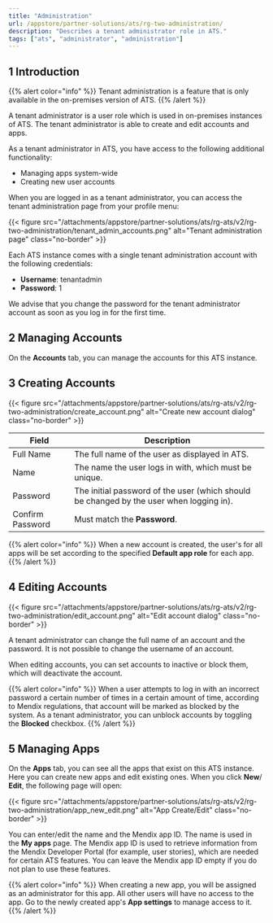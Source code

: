 ```yaml
---
title: "Administration"
url: /appstore/partner-solutions/ats/rg-two-administration/
description: "Describes a tenant administrator role in ATS."
tags: ["ats", "administrator", "administration"]
---
```


## 1 Introduction

{{% alert color="info" %}}
Tenant administration is a feature that is only available in the on-premises version of ATS.
{{% /alert %}}

A tenant administrator is a user role which is used in on-premises instances of ATS. The tenant administrator is able to create and edit accounts and apps. 

As a tenant administrator in ATS, you have access to the following additional functionality:

* Managing apps system-wide
* Creating new user accounts

When you are logged in as a tenant administrator, you can access the tenant administration page from your profile menu:

{{< figure src="/attachments/appstore/partner-solutions/ats/rg-ats/v2/rg-two-administration/tenant_admin_accounts.png" alt="Tenant administration page" class="no-border" >}}

Each ATS instance comes with a single tenant administration account with the following credentials: 

* **Username**: tenantadmin
* **Password**: 1

We advise that you change the password for the tenant administrator account as soon as you log in for the first time.

## 2 Managing Accounts

On the **Accounts** tab, you can manage the accounts for this ATS instance. 

## 3 Creating Accounts

{{< figure src="/attachments/appstore/partner-solutions/ats/rg-ats/v2/rg-two-administration/create_account.png" alt="Create new account dialog" class="no-border" >}}

Field | Description
--- | ---
Full Name | The full name of the user as displayed in ATS.
Name | The name the user logs in with, which must be unique.
Password | The initial password of the user (which should be changed by the user when logging in).
Confirm Password | Must match the **Password**.

{{% alert color="info" %}}
When a new account is created, the user's for all apps will be set according to the specified **Default app role** for each app.
{{% /alert %}}

## 4 Editing Accounts

{{< figure src="/attachments/appstore/partner-solutions/ats/rg-ats/v2/rg-two-administration/edit_account.png" alt="Edit account dialog" class="no-border" >}}

A tenant administrator can change the full name of an account and the password. It is not possible to change the username of an account.

When editing accounts, you can set accounts to inactive or block them, which will deactivate the account. 

{{% alert color="info" %}}
When a user attempts to log in with an incorrect password a certain number of times in a certain amount of time, according to Mendix regulations, that account will be marked as blocked by the system. As a tenant administrator, you can unblock accounts by toggling the **Blocked** checkbox.
{{% /alert %}}

## 5 Managing Apps

On the **Apps** tab, you can see all the apps that exist on this ATS instance. Here you can create new apps and edit existing ones. When you click **New**/ **Edit**, the following page will open:

{{< figure src="/attachments/appstore/partner-solutions/ats/rg-ats/v2/rg-two-administration/app_new_edit.png" alt="App Create/Edit" class="no-border" >}}

You can enter/edit the name and the Mendix app ID. The name is used in the **My apps** page. The Mendix app ID is used to retrieve information from the Mendix Developer Portal (for example, user stories), which are needed for certain ATS features. You can leave the Mendix app ID empty if you do not plan to use these features.

{{% alert color="info" %}}
When creating a new app, you will be assigned as an administrator for this app. All other users will have no access to the app. Go to the newly created app's **App settings** to manage access to it.
{{% /alert %}}
